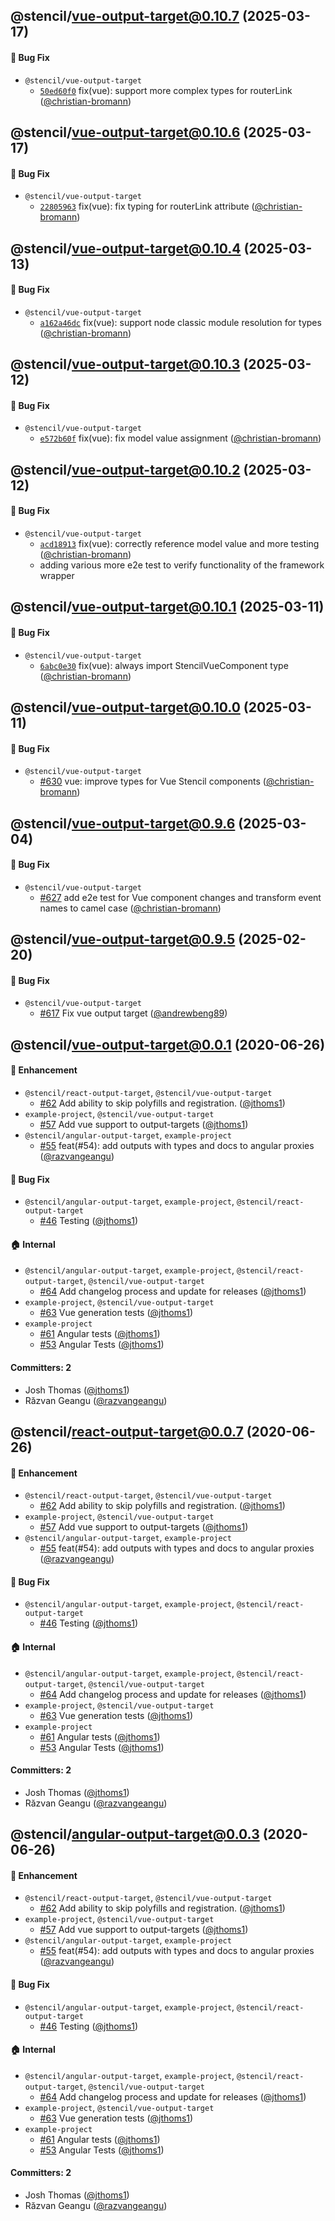 ## @stencil/vue-output-target@0.10.7 (2025-03-17)

#### :bug: Bug Fix

- `@stencil/vue-output-target`
  - [`50ed60f0`](https://github.com/stenciljs/output-targets/commit/50ed60f00d9b417246b251a426347ef034fa5ed6) fix(vue): support more complex types for routerLink ([@christian-bromann](https://github.com/christian-bromann))

## @stencil/vue-output-target@0.10.6 (2025-03-17)

#### :bug: Bug Fix

- `@stencil/vue-output-target`
  - [`22805963`](https://github.com/stenciljs/output-targets/commit/228059631895aca6089e70d3ae10733bf86ef64d) fix(vue): fix typing for routerLink attribute
 ([@christian-bromann](https://github.com/christian-bromann))

## @stencil/vue-output-target@0.10.4 (2025-03-13)

#### :bug: Bug Fix

- `@stencil/vue-output-target`
  - [`a162a46dc`](https://github.com/stenciljs/output-targets/commit/a162a46dc5f49052f5d55a4cd2462454e10a8c71) fix(vue): support node classic module resolution for types ([@christian-bromann](https://github.com/christian-bromann))

## @stencil/vue-output-target@0.10.3 (2025-03-12)

#### :bug: Bug Fix

- `@stencil/vue-output-target`
  - [`e572b60f`](https://github.com/stenciljs/output-targets/commit/e572b60f0ea1adca852a1738c9aa0d4c520f11b5) fix(vue): fix model value assignment ([@christian-bromann](https://github.com/christian-bromann))

## @stencil/vue-output-target@0.10.2 (2025-03-12)

#### :bug: Bug Fix

- `@stencil/vue-output-target`
  - [`acd18913`](https://github.com/stenciljs/output-targets/commit/acd18913e11c4516ab9def64ad01562a9ec7c3) fix(vue): correctly reference model value and more testing ([@christian-bromann](https://github.com/christian-bromann))
  - adding various more e2e test to verify functionality of the framework wrapper

## @stencil/vue-output-target@0.10.1 (2025-03-11)

#### :bug: Bug Fix

- `@stencil/vue-output-target`
  - [`6abc0e30`](https://github.com/stenciljs/output-targets/commit/59838b71a0ea7241fe768eee465815eeabf27082) fix(vue): always import StencilVueComponent type
 ([@christian-bromann](https://github.com/christian-bromann))

## @stencil/vue-output-target@0.10.0 (2025-03-11)

#### :bug: Bug Fix

- `@stencil/vue-output-target`
  - [#630](https://github.com/stenciljs/output-targets/pull/630) vue: improve types for Vue Stencil components ([@christian-bromann](https://github.com/christian-bromann))

## @stencil/vue-output-target@0.9.6 (2025-03-04)

#### :bug: Bug Fix

- `@stencil/vue-output-target`
  - [#627](https://github.com/stenciljs/output-targets/pull/627) add e2e test for Vue component changes and transform event names to camel case ([@christian-bromann](https://github.com/christian-bromann))

## @stencil/vue-output-target@0.9.5 (2025-02-20)

#### :bug: Bug Fix

- `@stencil/vue-output-target`
  - [#617](https://github.com/stenciljs/output-targets/pull/617) Fix vue output target ([@andrewbeng89](https://github.com/andrewbeng89))

## @stencil/vue-output-target@0.0.1 (2020-06-26)

#### :rocket: Enhancement

- `@stencil/react-output-target`, `@stencil/vue-output-target`
  - [#62](https://github.com/stenciljs/output-targets/pull/62) Add ability to skip polyfills and registration. ([@jthoms1](https://github.com/jthoms1))
- `example-project`, `@stencil/vue-output-target`
  - [#57](https://github.com/stenciljs/output-targets/pull/57) Add vue support to output-targets ([@jthoms1](https://github.com/jthoms1))
- `@stencil/angular-output-target`, `example-project`
  - [#55](https://github.com/stenciljs/output-targets/pull/55) feat(#54): add outputs with types and docs to angular proxies ([@razvangeangu](https://github.com/razvangeangu))

#### :bug: Bug Fix

- `@stencil/angular-output-target`, `example-project`, `@stencil/react-output-target`
  - [#46](https://github.com/stenciljs/output-targets/pull/46) Testing ([@jthoms1](https://github.com/jthoms1))

#### :house: Internal

- `@stencil/angular-output-target`, `example-project`, `@stencil/react-output-target`, `@stencil/vue-output-target`
  - [#64](https://github.com/stenciljs/output-targets/pull/64) Add changelog process and update for releases ([@jthoms1](https://github.com/jthoms1))
- `example-project`, `@stencil/vue-output-target`
  - [#63](https://github.com/stenciljs/output-targets/pull/63) Vue generation tests ([@jthoms1](https://github.com/jthoms1))
- `example-project`
  - [#61](https://github.com/stenciljs/output-targets/pull/61) Angular tests ([@jthoms1](https://github.com/jthoms1))
  - [#53](https://github.com/stenciljs/output-targets/pull/53) Angular Tests ([@jthoms1](https://github.com/jthoms1))

#### Committers: 2

- Josh Thomas ([@jthoms1](https://github.com/jthoms1))
- Răzvan Geangu ([@razvangeangu](https://github.com/razvangeangu))

## @stencil/react-output-target@0.0.7 (2020-06-26)

#### :rocket: Enhancement

- `@stencil/react-output-target`, `@stencil/vue-output-target`
  - [#62](https://github.com/stenciljs/output-targets/pull/62) Add ability to skip polyfills and registration. ([@jthoms1](https://github.com/jthoms1))
- `example-project`, `@stencil/vue-output-target`
  - [#57](https://github.com/stenciljs/output-targets/pull/57) Add vue support to output-targets ([@jthoms1](https://github.com/jthoms1))
- `@stencil/angular-output-target`, `example-project`
  - [#55](https://github.com/stenciljs/output-targets/pull/55) feat(#54): add outputs with types and docs to angular proxies ([@razvangeangu](https://github.com/razvangeangu))

#### :bug: Bug Fix

- `@stencil/angular-output-target`, `example-project`, `@stencil/react-output-target`
  - [#46](https://github.com/stenciljs/output-targets/pull/46) Testing ([@jthoms1](https://github.com/jthoms1))

#### :house: Internal

- `@stencil/angular-output-target`, `example-project`, `@stencil/react-output-target`, `@stencil/vue-output-target`
  - [#64](https://github.com/stenciljs/output-targets/pull/64) Add changelog process and update for releases ([@jthoms1](https://github.com/jthoms1))
- `example-project`, `@stencil/vue-output-target`
  - [#63](https://github.com/stenciljs/output-targets/pull/63) Vue generation tests ([@jthoms1](https://github.com/jthoms1))
- `example-project`
  - [#61](https://github.com/stenciljs/output-targets/pull/61) Angular tests ([@jthoms1](https://github.com/jthoms1))
  - [#53](https://github.com/stenciljs/output-targets/pull/53) Angular Tests ([@jthoms1](https://github.com/jthoms1))

#### Committers: 2

- Josh Thomas ([@jthoms1](https://github.com/jthoms1))
- Răzvan Geangu ([@razvangeangu](https://github.com/razvangeangu))

## @stencil/angular-output-target@0.0.3 (2020-06-26)

#### :rocket: Enhancement

- `@stencil/react-output-target`, `@stencil/vue-output-target`
  - [#62](https://github.com/stenciljs/output-targets/pull/62) Add ability to skip polyfills and registration. ([@jthoms1](https://github.com/jthoms1))
- `example-project`, `@stencil/vue-output-target`
  - [#57](https://github.com/stenciljs/output-targets/pull/57) Add vue support to output-targets ([@jthoms1](https://github.com/jthoms1))
- `@stencil/angular-output-target`, `example-project`
  - [#55](https://github.com/stenciljs/output-targets/pull/55) feat(#54): add outputs with types and docs to angular proxies ([@razvangeangu](https://github.com/razvangeangu))

#### :bug: Bug Fix

- `@stencil/angular-output-target`, `example-project`, `@stencil/react-output-target`
  - [#46](https://github.com/stenciljs/output-targets/pull/46) Testing ([@jthoms1](https://github.com/jthoms1))

#### :house: Internal

- `@stencil/angular-output-target`, `example-project`, `@stencil/react-output-target`, `@stencil/vue-output-target`
  - [#64](https://github.com/stenciljs/output-targets/pull/64) Add changelog process and update for releases ([@jthoms1](https://github.com/jthoms1))
- `example-project`, `@stencil/vue-output-target`
  - [#63](https://github.com/stenciljs/output-targets/pull/63) Vue generation tests ([@jthoms1](https://github.com/jthoms1))
- `example-project`
  - [#61](https://github.com/stenciljs/output-targets/pull/61) Angular tests ([@jthoms1](https://github.com/jthoms1))
  - [#53](https://github.com/stenciljs/output-targets/pull/53) Angular Tests ([@jthoms1](https://github.com/jthoms1))

#### Committers: 2

- Josh Thomas ([@jthoms1](https://github.com/jthoms1))
- Răzvan Geangu ([@razvangeangu](https://github.com/razvangeangu))
